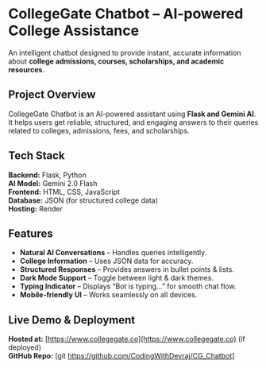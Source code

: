 #  CollegeGate Chatbot – AI-powered College Assistance  
 An intelligent chatbot designed to provide instant, accurate information about **college admissions, courses, scholarships, and academic resources**.  

##  Project Overview  
CollegeGate Chatbot is an AI-powered assistant using **Flask and Gemini AI**. It helps users get reliable, structured, and engaging answers to their queries related to colleges, admissions, fees, and scholarships.  

##  Tech Stack  
 **Backend:** Flask, Python  
 **AI Model:** Gemini 2.0 Flash  
 **Frontend:** HTML, CSS, JavaScript  
 **Database:** JSON (for structured college data)  
 **Hosting:** Render  

## Features  
- **Natural AI Conversations** – Handles queries intelligently.  
- **College Information** – Uses JSON data for accuracy.  
- **Structured Responses** – Provides answers in bullet points & lists.  
- **Dark Mode Support** – Toggle between light & dark themes.  
- **Typing Indicator** – Displays “Bot is typing...” for smooth chat flow.  
- **Mobile-friendly UI** – Works seamlessly on all devices.  

##  Live Demo & Deployment  
 **Hosted at:** [https://www.collegegate.co](https://www.collegegate.co) (if deployed)  
 **GitHub Repo:** [git https://github.com/CodingWithDevraj/CG_Chatbot]  


